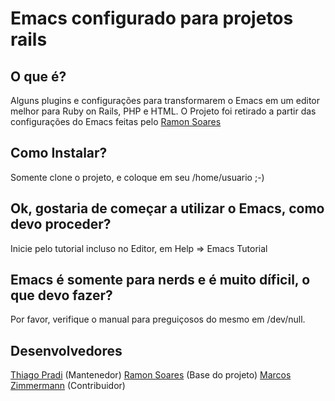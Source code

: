 # Emacs configurado para projetos rails

## O que é?

Alguns plugins e configurações para transformarem o Emacs em um editor 
melhor para Ruby on Rails, PHP e HTML. O Projeto foi retirado a partir 
das configurações do Emacs feitas pelo [Ramon Soares][rm] 

## Como Instalar?

Somente clone o projeto, e coloque em seu /home/usuario ;-)

## Ok, gostaria de começar a utilizar o Emacs, como devo proceder?

Inicie pelo tutorial incluso no Editor, em Help => Emacs Tutorial

## Emacs é somente para nerds e é muito díficil, o que devo fazer?

Por favor, verifique o manual para preguiçosos do mesmo em /dev/null.

## Desenvolvedores 

[Thiago Pradi][tp] (Mantenedor)
[Ramon Soares][rm] (Base do projeto)
[Marcos Zimmermann][mz] (Contribuidor)


[rm]: http://blog.ramonsoares.com/
[tp]: http://thiagopradi.net
[mz]: http://mgzmaster.wordpress.com/
